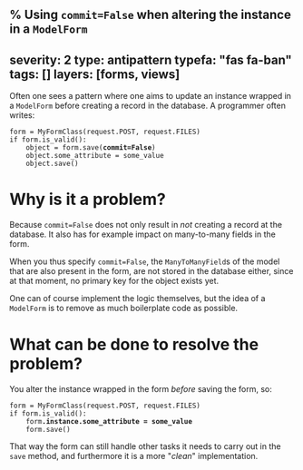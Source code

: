 % Using `commit=False` when altering the instance in a `ModelForm`
---
severity: 2
type: antipattern
typefa: "fas fa-ban"
tags: []
layers: [forms, views]
---

Often one sees a pattern where one aims to update an instance wrapped in a
`ModelForm` before creating a record in the database. A programmer often writes:

<pre class="python"><code>form = MyFormClass(request.POST, request.FILES)
if form.is_valid():
    object = form.save(<b>commit=False</b>)
    object.some_attribute = some_value
    object.save()</code></pre>

# Why is it a problem?

Because `commit=False` does not only result in *not* creating a record at the
database. It also has for example impact on many-to-many fields in the form.

When you thus specify `commit=False`, the `ManyToManyField`s of the model that
are also present in the form, are not stored in the database either, since at
that moment, no primary key for the object exists yet.

One can of course implement the logic themselves, but the idea of a `ModelForm`
is to remove as much boilerplate code as possible.


# What can be done to resolve the problem?

You alter the instance wrapped in the form *before* saving the form, so:

<pre class="python"><code>form = MyFormClass(request.POST, request.FILES)
if form.is_valid():
    form<b>.instance.some_attribute = some_value</b>
    form.save()</code></pre>

That way the form can still handle other tasks it needs to carry out in the
`save` method, and furthermore it is a more "*clean*" implementation.
